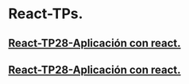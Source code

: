 # React-TPs.
## [React-TP28-Aplicación con react.](https://github.com/Leandro-Mumbach/React/tree/TP28)
## [React-TP28-Aplicación con react.](https://github.com/Leandro-Mumbach/React/tree/TP29)
